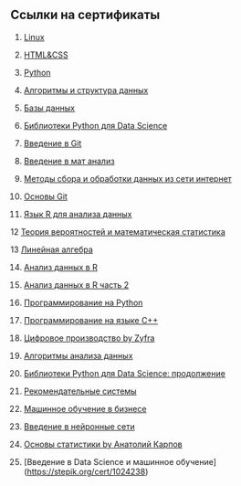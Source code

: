 ## Ссылки на сертификаты

1. [Linux](https://geekbrains.ru/certificates/724094)

2. [HTML&CSS](https://geekbrains.ru/certificates/721790)

3. [Python](https://geekbrains.ru/certificates/721741)

4. [Алгоритмы и структура данных](https://geekbrains.ru/certificates/768743)

5. [Базы данных](https://geekbrains.ru/certificates/751818)

6. [Библиотеки Python для Data Science](https://geekbrains.ru/certificates/850320)

7. [Введение в Git](https://geekbrains.ru/certificates/702905)

8. [Введение в мат анализ](https://geekbrains.ru/certificates/932104)

9. [Методы сбора и обработки данных из сети интернет](https://geekbrains.ru/certificates/894589)

10. [Основы Git](https://stepik.org/cert/685892)

11. [Язык R для анализа данных](https://geekbrains.ru/certificates/900360)

12  [Теория вероятностей и математическая статистика](https://geekbrains.ru/certificates/973843)

13  [Линейная алгебра](https://geekbrains.ru/certificates/990400)

14. [Анализ данных в R](https://stepik.org/cert/132337)

15. [Анализ данных в R часть 2](https://stepik.org/cert/136209)

16. [Программирование на Python](https://stepik.org/cert/61736)

17. [Программирование на языке C++](https://stepik.org/cert/63056)

18. [Цифровое производство by Zyfra](https://ru.zyfra.com/certificate/02073.pdf)

19. [Алгоритмы анализа данных](https://geekbrains.ru/certificates/1074104)

20. [Библиотеки Python для Data Science: продолжение](https://geekbrains.ru/certificates/1074106)

21. [Рекомендательные системы](https://geekbrains.ru/certificates/1148203)

22. [Машинное обучение в бизнесе](https://geekbrains.ru/certificates/1202569)

23. [Введение в нейронные сети](https://gb.ru/certificates/1273024)

24. [Основы статистики by Анатолий Карпов](https://stepik.org/cert/1004005)

25. [Введение в Data Science и машинное обучение] (https://stepik.org/cert/1024238)